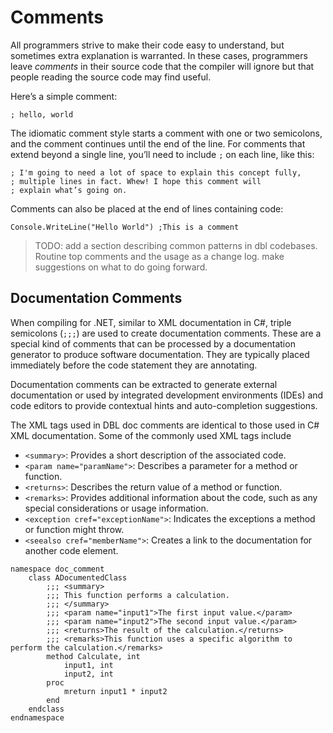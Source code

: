 # Comments

All programmers strive to make their code easy to understand, but sometimes extra explanation is warranted. In these cases, programmers leave *comments* in their source code that the compiler will ignore but that people reading the source code may find useful.

Here’s a simple comment:

```dbl
; hello, world
```

The idiomatic comment style starts a comment with one or two semicolons, and the comment continues until the end of the line. For comments that extend beyond a single line, you’ll need to include `;` on each line, like this:

```dbl
; I'm going to need a lot of space to explain this concept fully,
; multiple lines in fact. Whew! I hope this comment will
; explain what’s going on.
```

Comments can also be placed at the end of lines containing code:
```dbl
Console.WriteLine("Hello World") ;This is a comment
```

> TODO: add a section describing common patterns in dbl codebases. Routine top comments and the usage as a change log. make suggestions on what to do going forward.

## Documentation Comments

When compiling for .NET, similar to XML documentation in C#, triple semicolons (`;;;`) are used to create documentation comments. These are a special kind of comments that can be processed by a documentation generator to produce software documentation. They are typically placed immediately before the code statement they are annotating.

Documentation comments can be extracted to generate external documentation or used by integrated development environments (IDEs) and code editors to provide contextual hints and auto-completion suggestions.

The XML tags used in DBL doc comments are identical to those used in C# XML documentation. Some of the commonly used XML tags include

- `<summary>`: Provides a short description of the associated code.
- `<param name="paramName">`: Describes a parameter for a method or function.
- `<returns>`: Describes the return value of a method or function.
- `<remarks>`: Provides additional information about the code, such as any special considerations or usage information.
- `<exception cref="exceptionName">`: Indicates the exceptions a method or function might throw.
- `<seealso cref="memberName">`: Creates a link to the documentation for another code element.

```dbl
namespace doc_comment
    class ADocumentedClass
        ;;; <summary>
        ;;; This function performs a calculation.
        ;;; </summary>
        ;;; <param name="input1">The first input value.</param>
        ;;; <param name="input2">The second input value.</param>
        ;;; <returns>The result of the calculation.</returns>
        ;;; <remarks>This function uses a specific algorithm to perform the calculation.</remarks>
        method Calculate, int
            input1, int
            input2, int
        proc
            mreturn input1 * input2
        end
    endclass
endnamespace
```